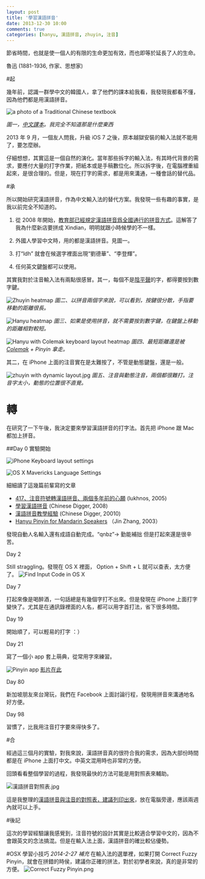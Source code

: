 ```yaml
---
layout: post
title: '學習漢語拼音'
date: 2013-12-30 10:00
comments: true
categories: [hanyu, 漢語拼音, zhuyin, 注音]
---
```

節省時間，也就是使一個人的有限的生命更加有效，而也即等於延長了人的生命。

魯迅 (1881-1936, 作家、思想家)

#起

幾年前，認識一群學中文的韓國人，拿了他們的課本給我看，我發現我都看不懂，因為他們都是用漢語拼音。

![a photo of a Traditional Chinese textbook](http://chinesehacks.com/wp-content/uploads/2010/06/pinyin.jpg)

*圖一，[中文課本](http://chinesehacks.com/blog/study/learning-chinese-pinyin-or-zhuyin/)。我完全不知道那是什麼東西*

2013 年 9 月，一個友人問我，升級 iOS 7 之後，原本越獄安裝的輸入法就不能用了，要怎麼辦。

仔細想想，其實這是一個自然的演化。當年那些拆字的輸入法，有其時代背景的需求，要應付大量的打字作業，把紙本或是手稿數位化。所以拆字後，在電腦裡重組起來，是很合理的。但是，現在打字的需求，都是用來溝通，一種會話的替代品。

#承

所以開始研究漢語拼音，作為中文輸入法的替代方案。我發現一些有趣的事實，是我以前完全不知道的。

1. 從 2008 年開始，[教育部已經規定漢語拼音爲全國通行的拼音方式](http://zh.wikisource.org/wiki/中文譯音使用原則)。這解答了我為什麼新店要拼成 Xindian，明明就跟小時候學的不一樣。

1. 外國人學習中文時，用的都是漢語拼音。見圖一。

1. 打“ldh” 就會在候選字裡面出現“劉德華”、“李登輝”。

1. 任何英文鍵盤都可以使用。


其實我對於注音輸入法有兩點很感冒。其一，每個不是[陰平聲](http://zh.wikipedia.org/wiki/注音符號#聲調)的字，都得要按到數字鍵。

![Zhuyin heatmap](http://user-image.logdown.io/user/1137/blog/1121/post/171221/YZs3huSRKex5eRupMiqA_zhuyin.png)
*圖二、以拼音兩個字來說，可以看到，按鍵很分散，手指要移動的距離很長。*

![Hanyu heatmap](http://user-image.logdown.io/user/1137/blog/1121/post/171221/9tAzIySMS9bQS9ia0TAo_hanyu.png)
*圖三、如果是使用拼音，就不需要按到數字鍵，在鍵盤上移動的距離相對較短。*

![Hanyu with Colemak keyboard layout heatmap](http://user-image.logdown.io/user/1137/blog/1121/post/171221/shTWGMJRjuUzoeT7MNd2_hanyu%20%20%20Colemak.png)
*圖四、最短距離還是被 [Colemak](http://colemak.com) + Pinyin 拿走。*

其二，在 iPhone 上面的注音實在是太難按了，不管是動態鍵盤，還是一般。

![zhuyin with dynamic layout.jpg](http://user-image.logdown.io/user/1137/blog/1121/post/171221/Aaw6tF8QxyyFnnLfTm0v_zhuyin%20with%20dynamic%20layout.jpg)
*圖五、注音與動態注音，兩個都很難打。注音字太小，動態的位置很不直覺。*

# 轉

在研究了一下午後，我決定要來學習漢語拼音的打字法。首先把 iPhone 跟 Mac 都加上拼音。

##Day 0 實驗開始 

![iPhone Keyboard layout settings](http://user-image.logdown.io/user/1137/blog/1121/post/171221/YtzqtIGdR7Sk5GIUFpe0_iOS%20Simulator%20Screen%20shot%20Dec%2030,%202013,%204.50.04%20PM.png)

![OS X Mavericks Language Settings](http://user-image.logdown.io/user/1137/blog/1121/post/171221/RiArHWteTsqS2E8G4OvU_Screen%20Shot%202013-12-30%20at%204.50.27%20PM.png)

細細讀了這幾篇前輩寫的文章

* [417、注音符號轉漢語拼音、兩個多年前的心願](http://lukhnos.org/blog/zh/archives/191/index.html) (lukhnos, 2005)
* [學習漢語拼音](http://chinesedigger.blogspot.tw/2008/05/learn-hanyu-pinyin.html) (Chinese Digger, 2008)
* [漢語拼音教學經驗](http://chinesedigger.blogspot.tw/2010/09/hanyu-pinyin.html) (Chinese Digger, 20010)
* [Hanyu Pinyin for Mandarin Speakers](http://web.mit.edu/jinzhang/www/pinyin/) （Jin Zhang, 2003）

發現自動人名輸入還有成語自動完成。“qnbz”-> 勤能補拙
但是打起來還是很辛苦。

Day 2

Still straggling。發現在 OS X 裡面， Option + Shift + L 就可以查表，太方便了。
![Find Input Code in OS X](http://user-image.logdown.io/user/1137/blog/1121/post/171221/jB4y3nafQxmR2yi32ODO_Screen%20Shot%202013-12-30%20at%205.08.19%20PM.png)

Day 7

打起來像是喝醉酒，一句話總是有幾個字打不出來。但是發現在 iPhone 上面打字變快了。尤其是在通訊錄裡面的人名，都可以用字首打法，省下很多時間。

Day 19

開始順了，可以輕易的打字 ：）

Day 21

寫了一個小 app 套上萌典，從常用字來練習。

![Pinyin app](http://user-image.logdown.io/user/1137/blog/1121/post/171221/f7UX6XqmSeybHPMAZ9PB_iOS%20Simulator%20Screen%20shot%20Dec%2030,%202013,%205.13.08%20PM.png)
[影片在此](http://youtu.be/wfyg7TRZysY)

Day 80

新加坡朋友來台灣玩，我們在 Facebook 上面討論行程，發現用拼音來溝通地名好方便。

Day 98

習慣了，比我用注音打字要來得快多了。

#合

經過這三個月的實驗，對我來說，漢語拼音真的很符合我的需求，因為大部份時間都是在 iPhone 上面打中文。中英文混用時也非常的方便。

回頭看看整個學習的過程，我發現最快的方法可能是用對照表來輔助。

![漢語拼音對照表.jpg](http://user-image.logdown.io/user/1137/blog/1121/post/171221/IS2gNTm1QyO4RGZdyLyR_%E6%BC%A2%E8%AA%9E%E6%8B%BC%E9%9F%B3%E5%B0%8D%E7%85%A7%E8%A1%A8.jpg)

這是我整理的[漢語拼音與注音的對照表，建議列印出來](https://github.com/jamessa/pinyin/raw/master/漢語拼音對照表.pdf)，放在電腦旁邊，應該兩週內就可以上手。

#後記

這次的學習經驗讓我感覺到，注音符號的設計其實是比較適合學習中文的，因為不會跟英文的念法搞混。但是在輸入法上面，漢語拼音的確比較佔優勢。


#OSX 學習小技巧
*2014-2-27 補充*
在輸入法的選單裡，如果打開 Correct Fuzzy Pinyin，就會在拼錯的時侯，建議你正確的拼法，對於初學者來說，真的是非常的方便。
![Correct Fuzzy Pinyin.png](http://user-image.logdown.io/user/1137/blog/1121/post/171221/scjZj1pGRQiHbOwdTdiO_Correct%20Fuzzy%20Pinyin.png)
